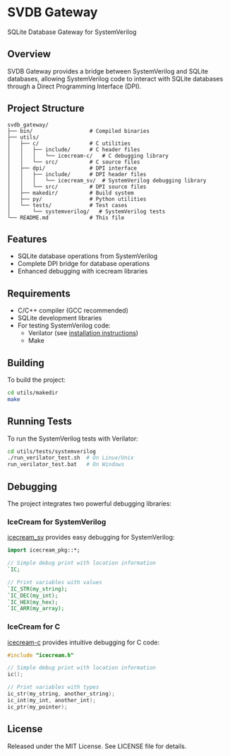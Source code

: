 # SVDB Gateway

SQLite Database Gateway for SystemVerilog

## Overview

SVDB Gateway provides a bridge between SystemVerilog and SQLite databases, allowing SystemVerilog code to interact with SQLite databases through a Direct Programming Interface (DPI).

## Project Structure

```
svdb_gateway/
├── bin/                  # Compiled binaries
├── utils/
│   ├── c/                # C utilities
│   │   ├── include/      # C header files
│   │   │   └── icecream-c/   # C debugging library
│   │   └── src/          # C source files
│   ├── dpi/              # DPI interface
│   │   ├── include/      # DPI header files
│   │   │   └── icecream_sv/  # SystemVerilog debugging library
│   │   └── src/          # DPI source files
│   ├── makedir/          # Build system
│   ├── py/               # Python utilities
│   └── tests/            # Test cases
│       └── systemverilog/   # SystemVerilog tests
└── README.md             # This file
```

## Features

- SQLite database operations from SystemVerilog
- Complete DPI bridge for database operations
- Enhanced debugging with icecream libraries

## Requirements

- C/C++ compiler (GCC recommended)
- SQLite development libraries
- For testing SystemVerilog code:
  - Verilator (see [installation instructions](utils/tests/systemverilog/INSTALL_VERILATOR.md))
  - Make

## Building

To build the project:

```bash
cd utils/makedir
make
```

## Running Tests

To run the SystemVerilog tests with Verilator:

```bash
cd utils/tests/systemverilog
./run_verilator_test.sh  # On Linux/Unix
run_verilator_test.bat   # On Windows
```

## Debugging

The project integrates two powerful debugging libraries:

### IceCream for SystemVerilog

[icecream_sv](https://github.com/xver/icecream_sv) provides easy debugging for SystemVerilog:

```systemverilog
import icecream_pkg::*;

// Simple debug print with location information
`IC;

// Print variables with values
`IC_STR(my_string);
`IC_DEC(my_int);
`IC_HEX(my_hex);
`IC_ARR(my_array);
```

### IceCream for C

[icecream-c](https://github.com/chunqian/icecream-c) provides intuitive debugging for C code:

```c
#include "icecream.h"

// Simple debug print with location information
ic();

// Print variables with types
ic_str(my_string, another_string);
ic_int(my_int, another_int);
ic_ptr(my_pointer);
```

## License

Released under the MIT License. See LICENSE file for details.

